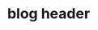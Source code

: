 ---
type: "portfolio"
title: "blog header"
description: "proof of concept slider using transitions"
tech: "react, react transition group, scss"
link: "https://codepen.io/inadequatefutures/full/VRbqeL"
image: "../images/portfolio/blog-header.png"
---